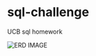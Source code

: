 # sql-challenge
UCB sql homework

![ERD IMAGE](github.com/jj2798nyu/sql-challenge/main/Resources/ERD.png)
